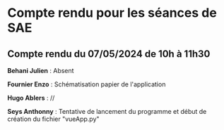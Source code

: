 # Compte rendu pour les séances de SAE

## Compte rendu du 07/05/2024 de 10h à 11h30

**Behani Julien** : Absent

**Fournier Enzo** : Schématisation papier de l'application

**Hugo Ablers** : //

**Seys Anthonny** : Tentative de lancement du programme et début de création du fichier "vueApp.py"